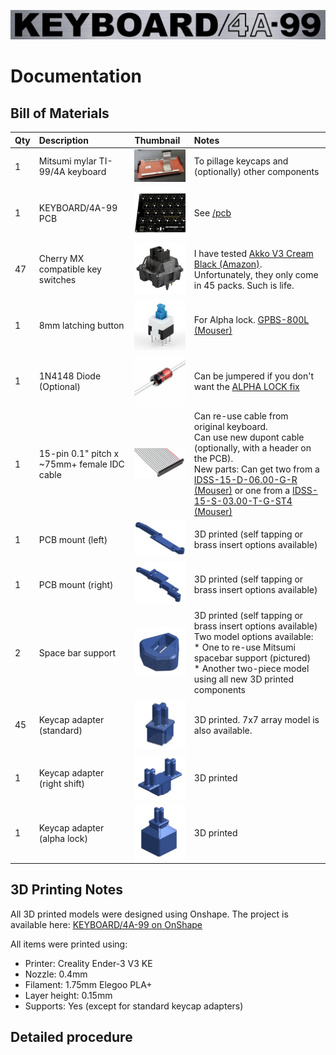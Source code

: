 ![KEYBOARD/4A-99](../img/logo.png)

# Documentation

## Bill of Materials

| Qty  | Description                                 | Thumbnail                                    | Notes                                                                                                                                                                                                                                                                                                                                                                                                                                                                                               |
| :--- | :------------------------------------------ | :------------------------------------------- | :-------------------------------------------------------------------------------------------------------------------------------------------------------------------------------------------------------------------------------------------------------------------------------------------------------------------------------------------------------------------------------------------------------------------------------------------------------------------------------------------------- |
| 1    | Mitsumi mylar TI-99/4A keyboard             | ![](img/thumb/mitsumi.jpg)                   | To pillage keycaps and (optionally) other components                                                                                                                                                                                                                                                                                                                                                                                                                                                |
| 1    | KEYBOARD/4A-99 PCB                          | ![](img/thumb/pcb.jpg)                       | See [/pcb](../pcb/)                                                                                                                                                                                                                                                                                                                                                                                                                                                                                 |
| 47   | Cherry MX compatible key switches           | ![](img/thumb/akko-switch.jpg)               | I have tested [Akko V3 Cream Black (Amazon)](https://www.amazon.com/Akko-Keyboard-Dustproof-Mechanical-Switches/dp/B0CBK74L29). Unfortunately, they only come in 45 packs. Such is life.                                                                                                                                                                                                                                                                                                            |
| 1    | 8mm latching button                         | ![](img/thumb/latching-button.jpg)           | For Alpha lock. [GPBS-800L (Mouser)](https://www.mouser.com/ProductDetail/CW-Industries/GPBS-800L?qs=sajaCoHCXPRO4feefwykvw%3D%3D)                                                                                                                                                                                                                                                                                                                                                                  |
| 1    | 1N4148 Diode (Optional)                     | ![](img/thumb/1n4148.jpg)                    | Can be jumpered if you don't want the [ALPHA LOCK fix](http://www.mainbyte.com/ti99/console/alpha_lock.html)                                                                                                                                                                                                                                                                                                                                                                                        |
| 1    | 15-pin 0.1" pitch x ~75mm+ female IDC cable | ![](img/thumb/idc-cable.jpg)                 | Can re-use cable from original keyboard.<br>Can use new dupont cable (optionally, with a header on the PCB).<br>New parts: Can get two from a [IDSS-15-D-06.00-G-R (Mouser)](https://www.mouser.com/ProductDetail/Samtec/IDSS-15-D-06.00-G-R?qs=82jvyl5dHWdNzrTJ70gz7A%3D%3D) or one from a [IDSS-15-S-03.00-T-G-ST4 (Mouser)](https://www.mouser.com/ProductDetail/Samtec/IDSS-15-S-03.00-T-G-ST4?qs=9r4v7xj2Lnnz8e%252BG4N9S7g%3D%3D) |
| 1    | PCB mount (left)                            | ![](img/thumb/pcb-mount-left.jpg)            | 3D printed (self tapping or brass insert options available)                                                                                                                                                                                                                                                                                                                                                                                                                                         |
| 1    | PCB mount (right)                           | ![](img/thumb/pcb-mount-right.jpg)           | 3D printed (self tapping or brass insert options available)                                                                                                                                                                                                                                                                                                                                                                                                                                         |
| 2    | Space bar support                           | ![](img/thumb/space-bar-support.jpg)         | 3D printed (self tapping or brass insert options available)<br>Two model options available:<br> * One to re-use Mitsumi spacebar support (pictured)<br>* Another two-piece model using all new 3D printed components                                                                                                                                                                                                                                                                                |
| 45   | Keycap adapter (standard)                   | ![](img/thumb/keycap-adapter.jpg)            | 3D printed. 7x7 array model is also available.                                                                                                                                                                                                                                                                                                                                                                                                                                                      |
| 1    | Keycap adapter (right shift)                | ![](img/thumb/keycap-adapter-rshift.jpg)     | 3D printed                                                                                                                                                                                                                                                                                                                                                                                                                                                                                          |
| 1    | Keycap adapter (alpha lock)                 | ![](img/thumb/keycap-adapter-alpha-lock.jpg) | 3D printed                                                                                                                                                                                                                                                                                                                                                                                                                                                                                          |

## 3D Printing Notes

All 3D printed models were designed using Onshape. The project is available here: [KEYBOARD/4A-99 on OnShape](https://cad.onshape.com/documents/30d24a60e4ff53542fc4ebb4/w/1ff27c22063da5b9cb2d7645/e/a78a0ae34698a1552e1e650e)

All items were printed using:
* Printer: Creality Ender-3 V3 KE
* Nozzle: 0.4mm
* Filament: 1.75mm Elegoo PLA+
* Layer height: 0.15mm
* Supports: Yes (except for standard keycap adapters)

## Detailed procedure


